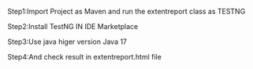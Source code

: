 Step1:Import Project as Maven and run the extentreport class as TESTNG

Step2:Install TestNG IN IDE Marketplace

Step3:Use java higer version Java 17

Step4:And check result in extentreport.html file

